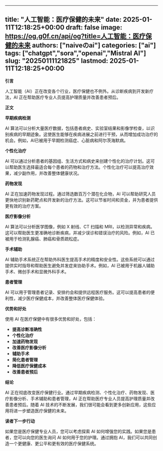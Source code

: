 
---
title: "人工智能：医疗保健的未来"
date: 2025-01-11T12:18:25+00:00
draft: false
image: https://og.g0f.cn/api/og?title=人工智能：医疗保健的未来
authors: ["naiveのai"]
categories: ["ai"]
tags: ["chatgpt","sora","openai","Mistral AI"]
slug: "20250111121825"
lastmod: 2025-01-11T12:18:25+00:00
---
**引言**

人工智能（AI）正在改变各个行业，医疗保健也不例外。从诊断疾病到开发新疗法，AI 正在帮助医疗专业人员提高护理质量并改善患者预后。

**正文**

**早期疾病检测**

AI 算法可以分析大量医疗数据，包括患者病史、实验室结果和影像学检查，以识别疾病的早期迹象。这使医生能够在疾病进展之前进行干预，从而增加成功治疗的机会。例如，AI已被用于早期检测癌症、心脏病和阿尔茨海默病。

**个性化治疗**

AI 可以通过分析患者的基因组、生活方式和病史来创建个性化的治疗计划。这可以帮助医生选择最适合每个患者的药物和治疗方法。个性化治疗可以提高治疗效果，减少副作用，并改善整体健康状况。

**药物发现**

AI 正在加速药物发现过程。通过筛选数百万个潜在化合物，AI 可以帮助研究人员更快地识别新药靶点和开发新的治疗方法。这可以节省时间和资金，并为患者提供更有效的治疗方案。

**医疗影像分析**

AI 算法可以分析医学图像，例如 X 射线、CT 扫描和 MRI，以检测异常和疾病。这可以帮助医生更准确地诊断疾病，并减少误诊和错误治疗的风险。例如，AI 已被用于检测乳腺癌、肺癌和骨质疏松症。

**手术辅助**

AI 辅助手术系统正在帮助外科医生提高手术的精度和安全性。这些系统可以通过提供实时指导和帮助医生避免并发症来协助手术。例如，AI 已被用于机器人辅助手术、微创手术和显微外科手术。

**患者管理**

AI 可以用于管理患者记录、安排约会和提供远程医疗服务。这可以提高患者的便利性，减少医疗保健成本，并改善整体医疗保健体验。

**优势和好处**

使用 AI 在医疗保健中有很多优势和好处，包括：

* **提高诊断准确性**
* **个性化治疗**
* **加速药物发现**
* **改善医疗影像分析**
* **辅助手术**
* **简化患者管理**
* **降低医疗保健成本**
* **改善患者预后**

**结论**

AI 正在彻底改变医疗保健行业。通过早期疾病检测、个性化治疗、药物发现、医疗影像分析、手术辅助和患者管理，AI 正在帮助医疗专业人员提高护理质量并改善患者预后。随着 AI 技术的不断发展，我们很可能会看到更多创新应用，这些应用将进一步塑造医疗保健的未来。

**读者下一步行动**

如果您是医疗保健专业人员，您可以考虑探索 AI 如何增强您的实践。如果您是患者，您可以向您的医生询问 AI 如何用于您的护理。通过拥抱 AI，我们可以共同创造一个更健康、更公平和更有效的医疗保健系统。